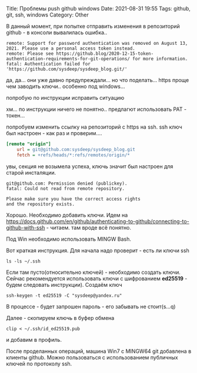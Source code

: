 Title: Проблемы push github windows
Date: 2021-08-31 19:55
Tags: github, git, ssh, windows
Category: Other



В данный момент, при попытке отправить изменения в репозиторий github - в консоли вывалилась ошибка..

```
remote: Support for password authentication was removed on August 13, 2021. Please use a personal access token instead.
remote: Please see https://github.blog/2020-12-15-token-authentication-requirements-for-git-operations/ for more information.
fatal: Authentication failed for 'https://github.com/sysdeep/sysdeep_blog.git/'
```

да, да... они уже давно предупреждали... но что поделать... https проще чем заводить ключи.. особенно под windows...


попробую по инструкции исправить ситуацию


хм... по инструкции ничего не понятно.. предлагют использовать PAT - токен...

попробуем изменить ссылку на репозиторий с https на ssh. ssh ключ был настроен - как раз и проверим....

```ini
[remote "origin"]
	url = git@github.com:sysdeep/sysdeep_blog.git
	fetch = +refs/heads/*:refs/remotes/origin/*

```

увы, секция не возымела успеха, ключь значит был настроен для старой инсталяции.

```
git@github.com: Permission denied (publickey).
fatal: Could not read from remote repository.

Please make sure you have the correct access rights
and the repository exists.

```


Хорошо. Необходимо добавить ключи. Идем на https://docs.github.com/en/github/authenticating-to-github/connecting-to-github-with-ssh - читаем. там вроде всё понятно.

Под Win необходимо использовать MINGW Bash.


Вот краткая инструкция. Для начала надо проверит - есть ли ключи ssh

	ls -ls ~/.ssh


Если там пусто(относительно ключей) - необходимо создать ключи. Сейчас рекомендуется использовать ключи с шифрованием **ed25519** - будем следовать инструкции). Создаём ключ

	ssh-keygen -t ed25519 -C "sysdeep@yandex.ru"

В процессе - будет запрошен пароль - его забывать не стоит(s...q)

Далее - скопируем ключь в буфер обмена

	clip < ~/.ssh/id_ed25519.pub


и добавим в профиль.


После проделанных операций, машина Win7 с MINGW64 git добавлена в клиенты github. Можно пользоваться с использованием публичных ключей по протоколу ssh.



